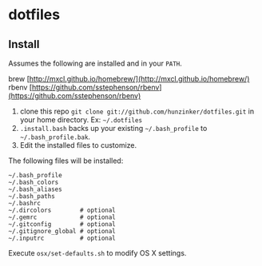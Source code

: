 dotfiles
========

## Install

Assumes the following are installed and in your `PATH`.

brew [http://mxcl.github.io/homebrew/](http://mxcl.github.io/homebrew/)
rbenv [https://github.com/sstephenson/rbenv](https://github.com/sstephenson/rbenv)

1. clone this repo `git clone git://github.com/hunzinker/dotfiles.git` in your home directory. Ex: `~/.dotfiles`
2. `.install.bash` backs up your existing `~/.bash_profile` to `~/.bash_profile.bak`.
3. Edit the installed files to customize.

The following files will be installed:

```
~/.bash_profile
~/.bash_colors
~/.bash_aliases
~/.bash_paths
~/.bashrc
~/.dircolors        # optional
~/.gemrc            # optional
~/.gitconfig        # optional
~/.gitignore_global # optional
~/.inputrc          # optional
```

Execute `osx/set-defaults.sh` to modify OS X settings.
